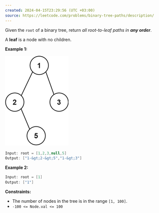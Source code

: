 ```yaml
---
created: 2024-04-15T23:29:56 (UTC +03:00)
source: https://leetcode.com/problems/binary-tree-paths/description/
---
```

Given the `root` of a binary tree, return _all root-to-leaf paths in **any order**_.

A **leaf** is a node with no children.

**Example 1:**

![img.png](img.png)

``` Java
Input: root = [1,2,3,null,5]
Output: ["1-&gt;2-&gt;5","1-&gt;3"]
```

**Example 2:**

``` Java
Input: root = [1]
Output: ["1"]
```

**Constraints:**

-   The number of nodes in the tree is in the range `[1, 100]`.
-   `-100 <= Node.val <= 100`
